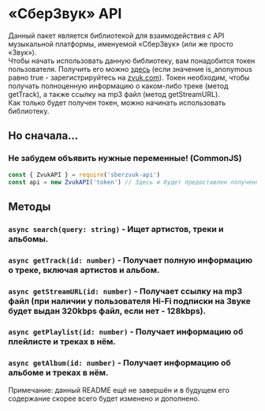 # «СберЗвук» API
Данный пакет является библиотекой для взаимодействия с API музыкальной платформы, именуемой «СберЗвук» (или же просто «Звук»).<br />
Чтобы начать использовать данную библиотеку, вам понадобится токен пользователя. Получить его можно [здесь](https://zvuk.com/api/tiny/profile) (если значение is_anonymous равно true - зарегистрируйтесь на [zvuk.com](https://zvuk.com)). Токен необходим, чтобы получать полноценную информацию о каком-либо треке (метод getTrack), а также ссылку на mp3 файл (метод getStreamURL).<br />
Как только будет получен токен, можно начинать использовать библиотеку.
## Но сначала...
### Не забудем объявить нужные переменные! (CommonJS)
```js
const { ZvukAPI } = require('sberzvuk-api')
const api = new ZvukAPI('token') // Здесь и будет предоставлен полученный вами токен.
```
## Методы
### `async search(query: string)` - Ищет артистов, треки и альбомы.
### `async getTrack(id: number)` - Получает полную информацию о треке, включая артистов и альбом.
### `async getStreamURL(id: number)` - Получает ссылку на mp3 файл (при наличии у пользователя Hi-Fi подписки на Звуке будет выдан 320kbps файл, если нет - 128kbps).
### `async getPlaylist(id: number)` - Получает информацию об плейлисте и треках в нём.
### `async getAlbum(id: number)` - Получает информацию об альбоме и треках в нём.

Примечание: данный README ещё не завершён и в будущем его содержание скорее всего будет изменено и дополнено.